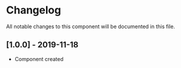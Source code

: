# Changelog
All notable changes to this component will be documented in this file.

## [1.0.0] - 2019-11-18
- Component created

